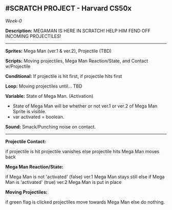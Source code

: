 #SCRATCH PROJECT - Harvard CS50x
 -------------------------------------------------
<i>Week-0</i> 

<b>Description:</b> MEGAMAN IS HERE IN SCRATCH! HELP HIM FEND OFF INCOMING PROJECTILES!

-------------------------------------------------

<b>Sprites:</b> Mega Man (ver.1 & ver.2), Projectile (TBD)

<b>Scripts:</b> Moving projectiles, Mega Man Reaction/State, and Contact w/Projectile

<b>Conditional:</b> If projectile is hit first, if projectile hits first

<b>Loop:</b> Moving projectiles until... TBD

<b>Variable:</b> State of Mega Man. (Activation)
  - State of Mega Man will be whether or not ver.1 or ver.2 of Mega Man Sprite is visible.
  - var activated = boolean. 

<b>Sound:</b> Smack/Punching noise on contact. 

-------------------------------------------------


<b>Projectile Contact:</b>

 if projectile is hit
   projectile vanishes
 else projectile hits
   Mega Man moves back

<b>Mega Man Reaction/State:</b>

 if Mega Man is not 'activated' (false)
   ver.1 Mega Man stays still
 else if Mega Man is 'activated' (true)
   ver.2 Mega Man is put in place

<b>Moving Projectiles:</b>

 if green flag is clicked
   projectiles move towards Mega Man
 else
   do nothing.
